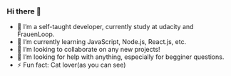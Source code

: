 ### Hi there 👋

<!--
**Yui-Iida/Yui-Iida** is a ✨ _special_ ✨ repository because its `README.md` (this file) appears on your GitHub profile.

Here are some ideas to get you started:
-->


- 🔭 I’m a self-taught developer, currently study at udacity and FrauenLoop.
- 🌱 I’m currently learning JavaScript, Node.js, React.js, etc.
- 👯 I’m looking to collaborate on any new projects!
- 🤔 I’m looking for help with anything, especially for begginer questions.
- ⚡ Fun fact: Cat lover(as you can see)
